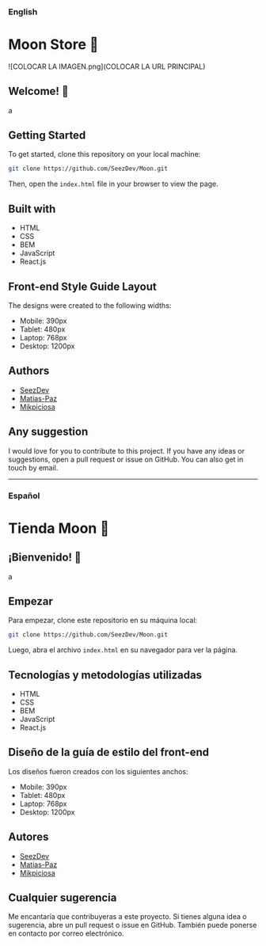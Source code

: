 
<!-- # Moon -->

<!-- README para el proyecto Moon - No borrar, se puede modificar

Para visualizarlo en Visual Studio Code:
    0. Descomenta el archivo README.md, excepto las instrucciones 
    1. Presiona CTRL + P 
    2. Escribe ">Markdown" para utilizar la extensión Markdown y ver el README.md -->

### **English**

# Moon Store 🌙

![COLOCAR LA IMAGEN.png](COLOCAR LA URL PRINCIPAL)

## Welcome! 👋

a

## Getting Started

To get started, clone this repository on your local machine:

```bash
git clone https://github.com/SeezDev/Moon.git
```

Then, open the `index.html` file in your browser to view the page.

## Built with

- HTML
- CSS
- BEM
- JavaScript
- React.js

## Front-end Style Guide Layout

The designs were created to the following widths:

- Mobile: 390px
- Tablet: 480px
- Laptop: 768px
- Desktop: 1200px

## Authors

- [SeezDev](https://github.com/SeezDev)
- [Matias-Paz](https://github.com/Matias-Paz)
- [Mikpiciosa](https://github.com/Mikpiciosa)

## Any suggestion

I would love for you to contribute to this project. If you have any ideas or suggestions, open a pull request or issue on GitHub. You can also get in touch by email.

----------------------------------------------------------------------------------------------------------------------------------------------------------------------------------------

### **Español**

# Tienda Moon 🌙

## ¡Bienvenido! 👋

a

## Empezar

Para empezar, clone este repositorio en su máquina local:

```bash
git clone https://github.com/SeezDev/Moon.git
```

Luego, abra el archivo `index.html` en su navegador para ver la página.

## **Tecnologías y metodologías utilizadas**

- HTML
- CSS
- BEM
- JavaScript
- React.js

## Diseño de la guía de estilo del front-end

Los diseños fueron creados con los siguientes anchos:

- Mobile: 390px
- Tablet: 480px
- Laptop: 768px
- Desktop: 1200px

## Autores

- [SeezDev](https://github.com/SeezDev)
- [Matias-Paz](https://github.com/Matias-Paz)
- [Mikpiciosa](https://github.com/Mikpiciosa)

## Cualquier sugerencia

Me encantaría que contribuyeras a este proyecto. Si tienes alguna idea o sugerencia, abre un pull request o issue en GitHub. También puede ponerse en contacto por correo electrónico.
